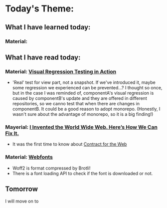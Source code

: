 # Today's Theme: 

## What I have learned today:

### Material: []()
    
## What I have read today:
### Material: [Visual Regression Testing in Action](https://speakerdeck.com/quramy/vrt-in-action)
- 'Real' test for view part, not a snapshot. If we've introduced it, maybe some regression we experienced can be prevented...? I thought so once, but in the case I was reminded of, componentA's visual regression is caused by componentB's update and they are offered in different repositories, so we canno test that when there are changes in componentB. It could be a good reason to adopt monorepo. (Honestly, I wasn't sure about the advantage of monorepo, so it is a big finding!)

### Mayerial: [I Invented the World Wide Web. Here’s How We Can Fix It.](https://www.nytimes.com/2019/11/24/opinion/world-wide-web.html)
- It was the first time to know about [Contract for the Web](https://contractfortheweb.org/)

### Material: [Webfonts](https://speakerdeck.com/takanorip/uebuhuontojin-xi-wu-yu?slide=31)
- Woff2 is format compressed by Brotli!
- There is a font loading API to check if the font is downloaded or not.

## Tomorrow
I will move on to []()
